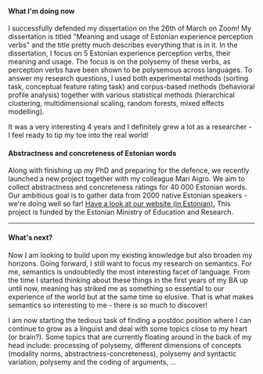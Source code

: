 #### What I'm doing now

I successfully defended my dissertation on the 26th of March on Zoom! My dissertation is titled "Meaning and usage of Estonian experience perception verbs" and the title pretty much describes everything that is in it. In the dissertation, I focus on 5 Estonian experience perception verbs, their meaning and usage. The focus is on the polysemy of these verbs, as perception verbs have been shown to be polysemous across languages. To answer my research questions, I used both experimental methods (sorting task, conceptual feature rating task) and corpus-based methods (behavioral profile analysis) together with various statistical methods (hierarchical clustering, multidimensional scaling, random forests, mixed effects modelling).

It was a very interesting 4 years and I definitely grew a lot as a researcher - I feel ready to tip my toe into the real world!

#### Abstractness and concreteness of Estonian words

Along with finishing up my PhD and preparing for the defence, we recently launched a new project together with my colleague Mari Aigro. We aim to collect abstractness and concreteness ratings for 40 000 Estonian words. Our ambitious goal is to gather data from 2000 native Estonian speakers - we're doing well so far! [Have a look at our website (in Estonian).](https://www.eestiabstraktsus.ee/) This project is funded by the Estonian Ministry of Education and Research.

---

#### What's next?

Now I am looking to build upon my existing knowledge but also broaden my horizons. Going forward, I still want to focus my research on semantics. For me, semantics is undoubtedly the most interesting facet of language. From the time I started thinking about these things in the first years of my BA up until now, meaning has striked me as something so essential to our experience of the world but at the same time so elusive. That is what makes semantics so interesting to me - there is so much to discover! 

I am now starting the tedious task of finding a postdoc position where I can continue to grow as a linguist and deal with some topics close to my heart (or brain?). Some  topics that are currently floating around in the back of my head include: processing of polysemy, different dimensions of concepts (modality norms, abstractness-concreteness), polysemy and syntactic variation,  polysemy and the coding of arguments, ...

